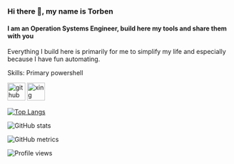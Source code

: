 ### Hi there 👋, my name is Torben
#### I am an Operation Systems Engineer, build here my tools and share them with you
Everything I build here is primarily for me to simplify my life and especially because I have fun automating. 

Skills: Primary powershell



[<img src='https://cdn.jsdelivr.net/npm/simple-icons@3.0.1/icons/github.svg' alt='github' height='40'>](https://github.com/nox309)  [<img src='https://cdn.jsdelivr.net/npm/simple-icons@3.0.1/icons/xing.svg' alt='xing' height='40'>](https://www.xing.com/profile/Torben_Inselmann/)  

[![Top Langs](https://github-readme-stats.vercel.app/api/top-langs/?username=nox309&layout=compact)](https://github.com/anuraghazra/github-readme-stats)

![GitHub stats](https://github-readme-stats.vercel.app/api?username=nox309&show_icons=true)  

![GitHub metrics](https://metrics.lecoq.io/nox309)  

![Profile views](https://gpvc.arturio.dev/nox309)  